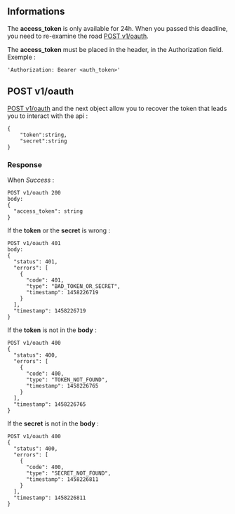 ## Informations
The **access_token** is only available for 24h. When you passed this deadline, you need to re-examine the road [POST v1/oauth]().

The **access_token** must be placed in the header, in the Authorization field. 
Exemple :
```
'Authorization: Bearer <auth_token>' 
```

## POST v1/oauth
[POST v1/oauth]() and the next object allow you to recover the token that leads you to interact with the api :

```
{
    "token":string,
    "secret":string
}
```

### Response 

When *Success* :

```
POST v1/oauth 200
body: 
{
  "access_token": string
}
```

If the **token** or the **secret** is wrong :

```
POST v1/oauth 401
body:
{
  "status": 401,
  "errors": [
    {
      "code": 401,
      "type": "BAD_TOKEN_OR_SECRET",
      "timestamp": 1458226719
    }
  ],
  "timestamp": 1458226719
}
```

If the **token** is not in the **body** :

```
POST v1/oauth 400
{
  "status": 400,
  "errors": [
    {
      "code": 400,
      "type": "TOKEN_NOT_FOUND",
      "timestamp": 1458226765
    }
  ],
  "timestamp": 1458226765
}
```

If the **secret** is not in the **body** :

```
POST v1/oauth 400
{
  "status": 400,
  "errors": [
    {
      "code": 400,
      "type": "SECRET_NOT_FOUND",
      "timestamp": 1458226811
    }
  ],
  "timestamp": 1458226811
}
```

